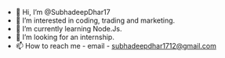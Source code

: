 - 👋 Hi, I’m @SubhadeepDhar17
- 👀 I’m interested in coding, trading and marketing.
- 🌱 I’m currently learning Node.Js.
- 💞️ I’m looking for an internship.
- 📫 How to reach me - email - subhadeepdhar1712@gmail.com

<!---
SubhadeepDhar17/SubhadeepDhar17 is a ✨ special ✨ repository because its `README.md` (this file) appears on your GitHub profile.
You can click the Preview link to take a look at your changes.
--->
